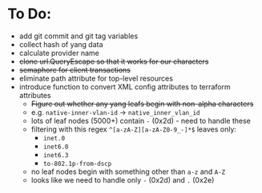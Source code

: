 # To Do:
- add git commit and git tag variables
- collect hash of yang data
- calculate provider name
- ~~clone url.QueryEscape so that it works for our characters~~
- ~~semaphore for client transactions~~
- eliminate path attribute for top-level resources
- introduce function to convert XML config attributes to terraform attributes
  - ~~Figure out whether any yang leafs begin with non-alpha characters~~
  - e.g. `native-inner-vlan-id` -> `native_inner_vlan_id`
  - lots of leaf nodes (5000+) contain `-` (0x2d) - need to handle these
  - filtering with this regex `^[a-zA-Z][a-zA-Z0-9_-]*$` leaves only:
    - `inet.0`
    - `inet6.0`
    - `inet6.3`
    - `to-802.1p-from-dscp`
  - no leaf nodes begin with something other than `a-z` and `A-Z`
  - looks like we need to handle only `-` (0x2d) and `.` (0x2e)
